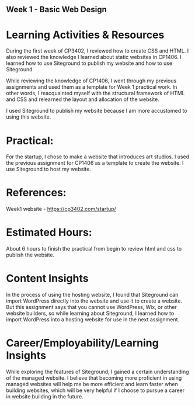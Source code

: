 ## Week 1 - Basic Web Design

# Learning Activities & Resources 

During the first week of CP3402, I reviewed how to create CSS and HTML. I also reviewed the knowledge I learned about static websites in CP1406. I learned how to use Siteground to publish my website and how to use Siteground.

While reviewing the knowledge of CP1406, I went through my previous assignments and used them as a template for Week 1 practical work. In other words, I reacquainted myself with the structural framework of HTML and CSS and relearned the layout and allocation of the website.

I used Siteground to publish my website because I am more accustomed to using this website.

# Practical:

For the startup, I chose to make a website that introduces art studios. I used the previous assignment for CP1406 as a template to create the website. I use Siteground to host my website.

# References:

Week1 website - https://cp3402.com/startup/


# Estimated Hours:

About 6 hours to finish the practical from begin to review html and css to publish the website.

# Content Insights 

In the process of using the hosting website, I found that Siteground can import WordPress directly into the website and use it to create a website. But this assignment says that you cannot use WordPress, Wix, or other website builders, so while learning about Siteground, I learned how to import WordPress into a hosting website for use in the next assignment.

# Career/Employability/Learning Insights

While exploring the features of Siteground, I gained a certain understanding of the managed website. I believe that becoming more proficient in using managed websites will help me be more efficient and learn faster when building websites, which will be very helpful if I choose to pursue a career in website building in the future.
